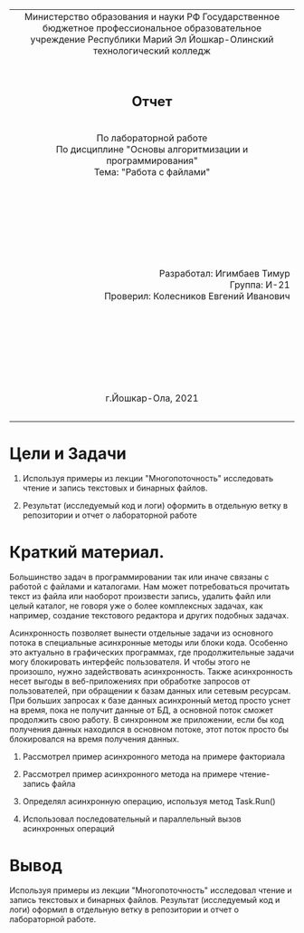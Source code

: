 <table style="width: 100%;">
  <tr>
    <td style="text-align: center; border: none;">
    Министерство образования и науки РФ
Государственное бюджетное профессиональное образовательное учреждение Республики Марий Эл
Йошкар-Олинский технологический колледж</td>
  </tr>
  <tr>
    <td style="text-align: center; border: none; height: 15em;"><h2>Отчет</h2><br> По лабораторной работе<br> По дисциплине "Основы алгоритмизации и программирования"<br> Тема: "Работа с файлами"</td>
  </tr>
  <tr>
    <td style="text-align: right; border: none; height: 20em;">
      Разработал: Игимбаев Тимур <br/>
      Группа: И-21<br>
      Проверил: Колесников Евгений Иванович<br>
      </td>
  </tr>
  <tr>
    <td style="text-align: center; border: none; height: 5em;">
    г.Йошкар-Ола, 2021</td>
  </tr>
</table>

<div style="page-break-after: always;"></div>

# Цели и Задачи
1. Используя примеры из лекции "Многопоточность" исследовать чтение и запись текстовых и бинарных файлов.

2. Результат (исследуемый код и логи) оформить в отдельную ветку в репозитории и отчет о лабораторной работе

# Краткий материал.
Большинство задач в программировании так или иначе связаны с работой с файлами и каталогами. Нам может потребоваться прочитать текст из файла или наоборот произвести запись, удалить файл или целый каталог, не говоря уже о более комплексных задачах, как например, создание текстового редактора и других подобных задачах.

Асинхронность позволяет вынести отдельные задачи из основного потока в специальные асинхронные методы или блоки кода. Особенно это актуально в графических программах, где продолжительные задачи могу блокировать интерфейс пользователя. И чтобы этого не произошло, нужно задействовать асинхронность. Также асинхронность несет выгоды в веб-приложениях при обработке запросов от пользователей, при обращении к базам данных или сетевым ресурсам. При больших запросах к базе данных асинхронный метод просто уснет на время, пока не получит данные от БД, а основной поток сможет продолжить свою работу. В синхронном же приложении, если бы код получения данных находился в основном потоке, этот поток просто бы блокировался на время получения данных.

1. Рассмотрел пример асинхронного метода на примере факториала

2. Рассмотрел пример асинхронного метода на примере чтение-запись файла

3. Определял асинхронную операцию, используя метод Task.Run()

4. Использовал последовательный и параллельный вызов асинхронных операций

# Вывод
Используя примеры из лекции "Многопоточность" исследовал чтение и запись текстовых и бинарных файлов. Результат (исследуемый код и логи) оформил в отдельную ветку в репозитории и отчет о лабораторной работе.
